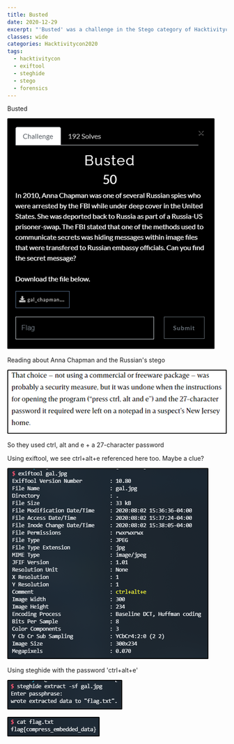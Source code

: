 ```yaml
---
title: Busted
date: 2020-12-29
excerpt: "'Busted' was a challenge in the Stego category of Hacktivitycon"
classes: wide
categories: Hacktivitycon2020
tags:
  - hacktivitycon
  - exiftool
  - steghide
  - stego
  - forensics
---
```




Busted



![img](/assets/images/ctf/hacktivitycon-stego-busted/0.png)


Reading about Anna Chapman and the Russian's stego



![img](/assets/images/ctf/hacktivitycon-stego-busted/1.png)


So they used ctrl, alt and e + a 27-character password



Using exiftool, we see ctrl+alt+e referenced here too. Maybe a clue?



![img](/assets/images/ctf/hacktivitycon-stego-busted/2.png)


Using steghide with the password 'ctrl+alt+e'



![img](/assets/images/ctf/hacktivitycon-stego-busted/3.png)


![img](/assets/images/ctf/hacktivitycon-stego-busted/4.png)
